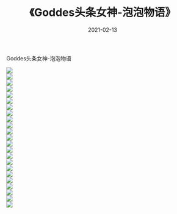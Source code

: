 ﻿---
layout: post
title:  《Goddes头条女神-泡泡物语》
date:   2021-02-13
img: http://img.660000.xyz/Sharelink/网络美图/2021/Goddes头条女神-泡泡物语/000.jpg
categories: [美女, 清纯, 唯美]
---

Goddes头条女神-泡泡物语

  ![](http://img.660000.xyz/Sharelink/网络美图/2021/Goddes头条女神-泡泡物语/001.jpg) <br> ![](http://img.660000.xyz/Sharelink/网络美图/2021/Goddes头条女神-泡泡物语/002.jpg) <br> ![](http://img.660000.xyz/Sharelink/网络美图/2021/Goddes头条女神-泡泡物语/003.jpg) <br> ![](http://img.660000.xyz/Sharelink/网络美图/2021/Goddes头条女神-泡泡物语/004.jpg) <br> ![](http://img.660000.xyz/Sharelink/网络美图/2021/Goddes头条女神-泡泡物语/005.jpg) <br> ![](http://img.660000.xyz/Sharelink/网络美图/2021/Goddes头条女神-泡泡物语/006.jpg) <br> ![](http://img.660000.xyz/Sharelink/网络美图/2021/Goddes头条女神-泡泡物语/007.jpg) <br> ![](http://img.660000.xyz/Sharelink/网络美图/2021/Goddes头条女神-泡泡物语/008.jpg) <br> ![](http://img.660000.xyz/Sharelink/网络美图/2021/Goddes头条女神-泡泡物语/009.jpg) <br> ![](http://img.660000.xyz/Sharelink/网络美图/2021/Goddes头条女神-泡泡物语/010.jpg) <br> ![](http://img.660000.xyz/Sharelink/网络美图/2021/Goddes头条女神-泡泡物语/011.jpg) <br> ![](http://img.660000.xyz/Sharelink/网络美图/2021/Goddes头条女神-泡泡物语/012.jpg) <br> ![](http://img.660000.xyz/Sharelink/网络美图/2021/Goddes头条女神-泡泡物语/013.jpg) <br> ![](http://img.660000.xyz/Sharelink/网络美图/2021/Goddes头条女神-泡泡物语/014.jpg) <br> ![](http://img.660000.xyz/Sharelink/网络美图/2021/Goddes头条女神-泡泡物语/015.jpg) <br> ![](http://img.660000.xyz/Sharelink/网络美图/2021/Goddes头条女神-泡泡物语/016.jpg) <br> ![](http://img.660000.xyz/Sharelink/网络美图/2021/Goddes头条女神-泡泡物语/017.jpg) <br> ![](http://img.660000.xyz/Sharelink/网络美图/2021/Goddes头条女神-泡泡物语/018.jpg) <br> ![](http://img.660000.xyz/Sharelink/网络美图/2021/Goddes头条女神-泡泡物语/019.jpg) <br> ![](http://img.660000.xyz/Sharelink/网络美图/2021/Goddes头条女神-泡泡物语/020.jpg) <br> ![](http://img.660000.xyz/Sharelink/网络美图/2021/Goddes头条女神-泡泡物语/021.jpg) <br> ![](http://img.660000.xyz/Sharelink/网络美图/2021/Goddes头条女神-泡泡物语/022.jpg) <br> ![](http://img.660000.xyz/Sharelink/网络美图/2021/Goddes头条女神-泡泡物语/023.jpg) <br>